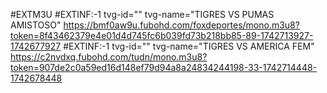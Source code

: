 #EXTM3U
#EXTINF:-1 tvg-id="" tvg-name="TIGRES VS PUMAS AMISTOSO"
https://bmf0aw9u.fubohd.com/foxdeportes/mono.m3u8?token=8f43462379e4e01d4d745fc6b039fd73b218bb85-89-1742713927-1742677927
#EXTINF:-1 tvg-id="" tvg-name="TIGRES VS AMERICA FEM"
 https://c2nvdxq.fubohd.com/tudn/mono.m3u8?token=907de2c0a59ed16d148ef79d94a8a24834244198-33-1742714448-1742678448                                                                                                  
